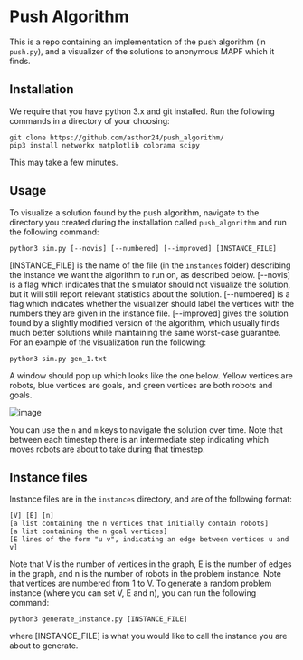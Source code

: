 # Push Algorithm
This is a repo containing an implementation of the push algorithm (in `push.py`), and a visualizer of the solutions to anonymous MAPF which it finds.
## Installation
We require that you have python 3.x and git installed. Run the following commands in a directory of your choosing:

```
git clone https://github.com/asthor24/push_algorithm/
pip3 install networkx matplotlib colorama scipy
```

This may take a few minutes.

## Usage
To visualize a solution found by the push algorithm, navigate to the directory you created during the installation called `push_algorithm` and run the following command:

```python3 sim.py [--novis] [--numbered] [--improved] [INSTANCE_FILE]```

[INSTANCE_FILE] is the name of the file (in the `instances` folder) describing the instance we want the algorithm to run on, as described below. [--novis] is a flag which indicates that the simulator should not visualize the solution, but it will still report relevant statistics about the solution. [--numbered] is a flag which indicates whether the visualizer should label the vertices with the numbers they are given in the instance file. [--improved] gives the solution found by a slightly modified version of the algorithm, which usually finds much better solutions while maintaining the same worst-case guarantee. For an example of the visualization run the following:

```python3 sim.py gen_1.txt```

A window should pop up which looks like the one below. Yellow vertices are robots, blue vertices are goals, and green vertices are both robots and goals.

![image](https://user-images.githubusercontent.com/37704951/230690053-7cde3cd9-02a1-495d-87a4-00110a51c729.png)

You can use the `n` and `m` keys to navigate the solution over time. Note that between each timestep there is an intermediate step indicating which moves robots are about to take during that timestep.

## Instance files
Instance files are in the `instances` directory, and are of the following format:

```
[V] [E] [n]
[a list containing the n vertices that initially contain robots]
[a list containing the n goal vertices]
[E lines of the form "u v", indicating an edge between vertices u and v]
```

Note that V is the number of vertices in the graph, E is the number of edges in the graph, and n is the number of robots in the problem instance. Note that vertices are numbered from 1 to V. To generate a random problem instance (where you can set V, E and n), you can run the following command:

```python3 generate_instance.py [INSTANCE_FILE]```

where [INSTANCE_FILE] is what you would like to call the instance you are about to generate.
